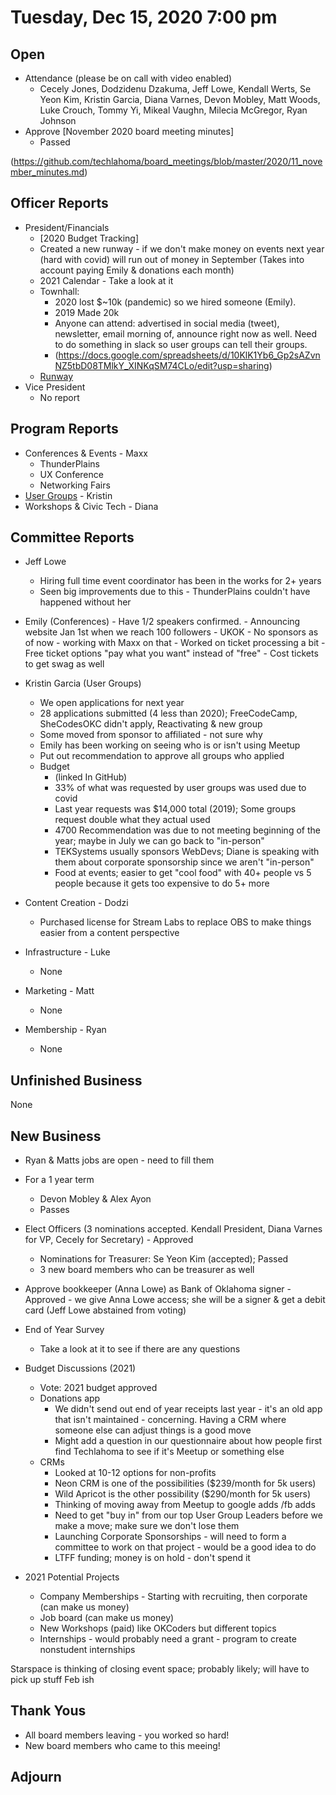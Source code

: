 
# Tuesday, Dec 15, 2020 7:00 pm

## Open

 - Attendance (please be on call with video enabled)
	- Cecely Jones, Dodzidenu Dzakuma, Jeff Lowe, Kendall Werts, Se Yeon Kim, Kristin Garcia, Diana Varnes, Devon Mobley, Matt Woods, Luke Crouch, Tommy Yi, Mikeal Vaughn, Milecia McGregor, Ryan Johnson 
 - Approve [November 2020 board meeting minutes]
	 - Passed

(https://github.com/techlahoma/board_meetings/blob/master/2020/11_november_minutes.md)

## Officer Reports

- President/Financials
  - [2020 Budget Tracking]
  - Created a new runway - if we don't make money on events next year (hard with covid) will run out of money in September (Takes into account paying Emily & donations each month)
  - 2021 Calendar - Take a look at it 
  - Townhall: 
	  - 2020 lost $~10k (pandemic) so we hired someone (Emily). 
	  - 2019 Made 20k 
	  - Anyone can attend: advertised in social media (tweet), newsletter, email morning of, announce right now as well. Need to do something in slack so user groups can tell their groups. 
	  - (https://docs.google.com/spreadsheets/d/10KlK1Yb6_Gp2sAZvnNZ5tbD08TMlkY_XINKqSM74CLo/edit?usp=sharing)
  - [Runway](https://docs.google.com/spreadsheets/d/1KJwYtzZFRyrqAQlxPbul3t5pmGXcjS-y4NlijMAU0Lk/edit?usp=sharing)
- Vice President
	- No report 

## Program Reports

- Conferences & Events - Maxx
  - ThunderPlains
  - UX Conference
  - Networking Fairs
- [User Groups](https://github.com/techlahoma/board_meetings/blob/master/2020/11_ug_report.md) - Kristin
- Workshops & Civic Tech - Diana

## Committee Reports

 - Jeff Lowe 
	- Hiring full time event coordinator has been in the works for 2+ years
	- Seen big improvements due to this - ThunderPlains couldn't have happened without her 
 
 - Emily (Conferences)
		- Have 1/2 speakers confirmed. 
		- Announcing website Jan 1st when we reach 100 followers 
		- UKOK
			- No sponsors as of now - working with Maxx on that 
			- Worked on ticket processing a bit 
				- Free ticket options "pay what you want" instead of "free" 
				- Cost tickets to get swag as well 
- Kristin Garcia (User Groups) 
	- We open applications for next year
	- 28 applications submitted (4 less than 2020); FreeCodeCamp, SheCodesOKC didn't apply, Reactivating & new group 
	- Some moved from sponsor to affiliated - not sure why 
	- Emily has been working on seeing who is or isn't using Meetup 
	- Put out recommendation to approve all groups who applied 
	- Budget 
		- (linked In GitHub) 
		- 33% of what was requested by user groups was used due to covid 
		- Last year requests was $14,000 total (2019); Some groups request double what they actual used 
		- 4700 Recommendation was due to not meeting beginning of the year; maybe in July we can go back to "in-person" 
		- TEKSystems usually sponsors WebDevs; Diane is speaking with them about corporate sponsorship since we aren't "in-person" 
		- Food at events; easier to get "cool food" with 40+ people vs 5 people because it gets too expensive to do 5+ more 
		
- Content Creation - Dodzi
	- Purchased license for Stream Labs to replace OBS to make things easier from a content perspective 

- Infrastructure - Luke
	- None 
- Marketing - Matt
	- None
- Membership - Ryan
	- None

## Unfinished Business

None 

## New Business

 - Ryan & Matts jobs are open - need to fill them 
 - For a 1 year term 
	 - Devon Mobley & Alex Ayon 
	 - Passes 
 - Elect Officers (3 nominations accepted. Kendall President, Diana Varnes for VP, Cecely for Secretary) - Approved 
	 - Nominations for Treasurer: Se Yeon Kim (accepted); Passed
	 - 3 new board members who can be treasurer as well 
 - Approve bookkeeper (Anna Lowe) as Bank of Oklahoma signer - Approved - we give Anna Lowe access; she will be a signer & get a debit card (Jeff Lowe abstained from voting) 
 - End of Year Survey 
	 - Take a look at it to see if there are any questions 
 - Budget Discussions (2021)
	 - Vote: 2021 budget approved 
	 - Donations app 
		 - We didn't send out end of year receipts last year - it's an old app that isn't maintained - concerning. Having  a CRM where someone else can adjust things is a good move 
		 - Might add a question in our questionnaire about how people first find Techlahoma to see if it's Meetup or something else 
	 - CRMs
		 -  Looked at 10-12 options for non-profits 
		 - Neon CRM is one of the possibilities ($239/month for 5k users)
		 - Wild Apricot is the other possibility  ($290/month for 5k users) 
		 - Thinking of moving away from Meetup to google adds /fb adds
		 - Need to get "buy in" from our top User Group Leaders before we make a move; make sure we don't lose them 
		 - Launching Corporate Sponsorships - will need to form a committee to work on that project - would be a good idea to do 
		 - LTFF funding; money is on hold - don't spend it
		 
 - 2021 Potential Projects 
	 - Company Memberships - Starting with recruiting, then corporate (can make us money)
	 - Job board (can make us money) 
	 - New Workshops (paid) like OKCoders but different topics 
	 - Internships - would probably need a grant - program to create nonstudent internships 

Starspace is thinking of closing event space; probably likely; will have to pick up stuff Feb ish 

## Thank Yous

 - All board members leaving - you worked so hard! 
 - New board members who came to this meeing! 


## Adjourn

